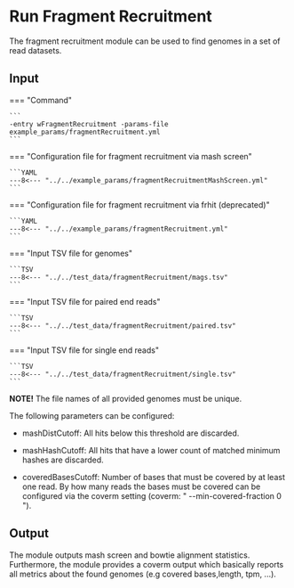 # Run Fragment Recruitment

The fragment recruitment module can be used to find genomes in a set of read datasets.

## Input

=== "Command"

    ```
    -entry wFragmentRecruitment -params-file example_params/fragmentRecruitment.yml
    ```

=== "Configuration file for fragment recruitment via mash screen"

    ```YAML
    ---8<--- "../../example_params/fragmentRecruitmentMashScreen.yml"
    ``` 

=== "Configuration file for fragment recruitment via frhit (deprecated)"

    ```YAML
    ---8<--- "../../example_params/fragmentRecruitment.yml"
    ```

=== "Input TSV file for genomes"

    ```TSV
    ---8<--- "../../test_data/fragmentRecruitment/mags.tsv"
    ```

=== "Input TSV file for paired end reads"

    ```TSV
    ---8<--- "../../test_data/fragmentRecruitment/paired.tsv"
    ```

=== "Input TSV file for single end reads"

    ```TSV
    ---8<--- "../../test_data/fragmentRecruitment/single.tsv"
    ```

**NOTE!** The file names of all provided genomes must be unique.

The following parameters can be configured:

  * mashDistCutoff: All hits below this threshold are  discarded.

  * mashHashCutoff: All hits that have a lower count of matched minimum hashes are discarded.

  * coveredBasesCutoff: Number of bases that must be covered by at least one read. By how many reads
    the bases must be covered can be configured via the coverm setting (coverm: "  --min-covered-fraction 0  ").

## Output

The module outputs mash screen and bowtie alignment statistics. 
Furthermore, the module provides a coverm output which basically reports all metrics
about the found genomes (e.g covered bases,length, tpm, ...).
